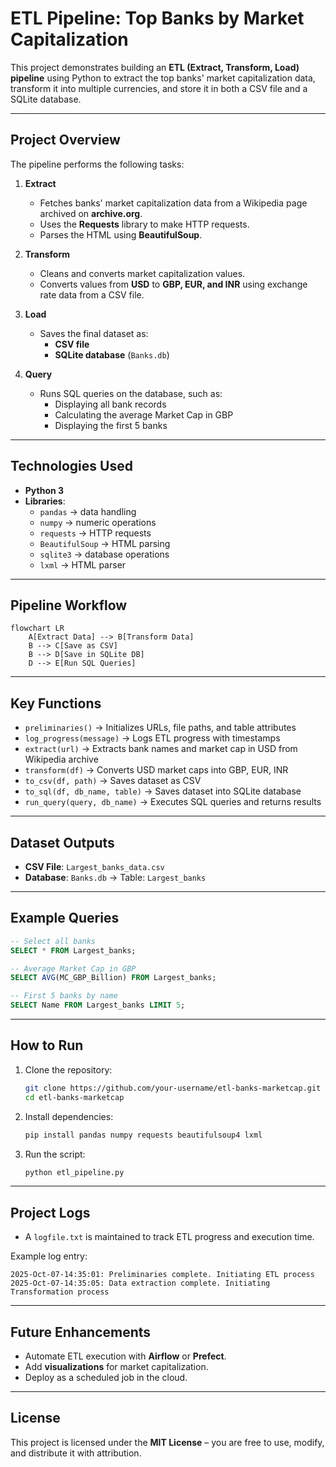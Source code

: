 
# ETL Pipeline: Top Banks by Market Capitalization

This project demonstrates building an **ETL (Extract, Transform, Load) pipeline** using Python to extract the top banks' market capitalization data, transform it into multiple currencies, and store it in both a CSV file and a SQLite database.  

---

## Project Overview

The pipeline performs the following tasks:

1. **Extract**  
   - Fetches banks' market capitalization data from a Wikipedia page archived on **archive.org**.  
   - Uses the **Requests** library to make HTTP requests.  
   - Parses the HTML using **BeautifulSoup**.  

2. **Transform**  
   - Cleans and converts market capitalization values.  
   - Converts values from **USD** to **GBP, EUR, and INR** using exchange rate data from a CSV file.  

3. **Load**  
   - Saves the final dataset as:  
     - **CSV file**  
     - **SQLite database** (`Banks.db`)  

4. **Query**  
   - Runs SQL queries on the database, such as:  
     - Displaying all bank records  
     - Calculating the average Market Cap in GBP  
     - Displaying the first 5 banks  

---

## Technologies Used

- **Python 3**  
- **Libraries**:  
  - `pandas` → data handling  
  - `numpy` → numeric operations  
  - `requests` → HTTP requests  
  - `BeautifulSoup` → HTML parsing  
  - `sqlite3` → database operations  
  - `lxml` → HTML parser  

---

## Pipeline Workflow

```mermaid
flowchart LR
    A[Extract Data] --> B[Transform Data]
    B --> C[Save as CSV]
    B --> D[Save in SQLite DB]
    D --> E[Run SQL Queries]
```

---

## Key Functions

- `preliminaries()` → Initializes URLs, file paths, and table attributes  
- `log_progress(message)` → Logs ETL progress with timestamps  
- `extract(url)` → Extracts bank names and market cap in USD from Wikipedia archive  
- `transform(df)` → Converts USD market caps into GBP, EUR, INR  
- `to_csv(df, path)` → Saves dataset as CSV  
- `to_sql(df, db_name, table)` → Saves dataset into SQLite database  
- `run_query(query, db_name)` → Executes SQL queries and returns results  

---

## Dataset Outputs

- **CSV File**: `Largest_banks_data.csv`  
- **Database**: `Banks.db` → Table: `Largest_banks`  

---

## Example Queries

```sql
-- Select all banks
SELECT * FROM Largest_banks;

-- Average Market Cap in GBP
SELECT AVG(MC_GBP_Billion) FROM Largest_banks;

-- First 5 banks by name
SELECT Name FROM Largest_banks LIMIT 5;
```

---

## How to Run

1. Clone the repository:
   ```bash
   git clone https://github.com/your-username/etl-banks-marketcap.git
   cd etl-banks-marketcap
   ```

2. Install dependencies:
   ```bash
   pip install pandas numpy requests beautifulsoup4 lxml
   ```

3. Run the script:
   ```bash
   python etl_pipeline.py
   ```

---

## Project Logs

- A `logfile.txt` is maintained to track ETL progress and execution time.  

Example log entry:
```
2025-Oct-07-14:35:01: Preliminaries complete. Initiating ETL process
2025-Oct-07-14:35:05: Data extraction complete. Initiating Transformation process
```

---

## Future Enhancements

- Automate ETL execution with **Airflow** or **Prefect**.  
- Add **visualizations** for market capitalization.  
- Deploy as a scheduled job in the cloud.  

---

## License

This project is licensed under the **MIT License** – you are free to use, modify, and distribute it with attribution.  
